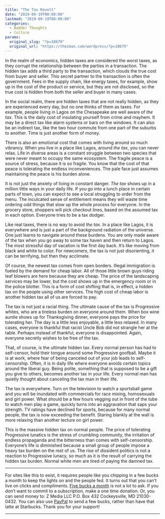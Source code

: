 ```yaml
---
title: "The Tax Revolt"
date: "2019-09-19T00:00:00"
lastmod: "2019-09-19T00:00:00"
categories:
  - Badder Thoughts
  - Culture
params:
  original_slug: "?p=18679"
  original_url: "https://thezman.com/wordpress/?p=18679"
---
```


In the realm of economics, hidden taxes are considered the worst taxes,
as they corrupt the relationship between the parties in a transaction.
The hidden tax adds a third party to the transaction, which clouds the
true cost from buyer and seller. This secret partner to the transaction
is often the government. Fees in the supply chain, like energy taxes,
for example, show up in the cost of the product or service, but they are
not disclosed, so the true cost is hidden from both the seller and buyer
in many cases.

In the social realm, there are hidden taxes that are not really hidden,
as they are experienced every day, but no one thinks of them as taxes.
For example, people living in Lagos on the Chesapeake are well aware of
*the tax*. This is the daily cost of insulating yourself from crime and
mayhem. It may be a direct tax like alarm systems or bars on the
windows. It can also be an indirect tax, like the two hour commute from
one part of the suburbs to another. Time is just another form of money.

There is also an emotional cost that comes with living around so much
vibrancy. When you live in a place like Lagos, around *the tax*, you can
never relax. Life in diverse areas is a constant struggle between two
species that were never meant to occupy the same ecosystem. The fragile
peace is a source of stress, because it is so fragile. You know that the
cost of that peace is tolerating the endless inconveniences. The pale
face just assumes maintaining the peace is his burden alone.

It is not just the anxiety of living in constant danger. *The tax* shows
up in a million little ways in your daily life. If you go into a lunch
place in certain parts of town, you can expect to see a local struggling
to order from the menu. The inculcated sense of entitlement means they
will waste time ordering odd things that slow up the whole process for
everyone. In the grocery store, shoppers will pick checkout lines, based
on the assumed tax in each option. Everyone tries to be a tax dodger.

Like real taxes, there is no way to avoid *the tax*. In a place like
Lagos, it is everywhere and is just a part of the background radiation
of the universe. One just learns to navigate around these burdens. You
are only made aware of the tax when you go away to some tax haven and
then return to Lagos. The most stressful day of vacation is the first
day back. It’s like moving from black and white to color. For newcomers,
the tax is not just disorienting, it can be terrifying, but then they
acclimate.

Of course, the newest tax comes from open borders. Illegal immigration
is fueled by the demand for cheap labor. All of those little brown guys
riding leaf blowers are here because they are cheap. The price of the
landscaping services may be lower, but the cost shows up in the
emergency room or in the police blotter. This is a form of cost shifting
that is, in effect, a hidden tax on the people using other services. The
high cost of cheap labor is another hidden tax all of us are forced to
pay.

The tax is not just a racial thing. The ultimate cause of the tax is
Progressive whites, who are a tireless burden on everyone around them.
When box wine auntie shows up for Thanksgiving dinner, everyone pays the
price for tolerating her. The day is a little less enjoyable, a little
less relaxed. In many cases, everyone is thankful that racist Uncle Bob
did not strangle her at the table. Perhaps instead of thankful, everyone
is disappointed. Again, everyone secretly wishes to be free of the tax.

That, of course, is the ultimate hidden tax. Every normal person has had
to self-censor, hold their tongue around some Progressive goofball.
Maybe it is at work, where fear of being canceled out of your job leads
to self-censorship. Often, it is in daily life where everyone avoids
certain topics around the liberal guy. Being polite, something that is
supposed to be a gift you give to others, becomes another tax in your
life. Every normal man has quietly thought about canceling the tax man
in their life.

The tax is everywhere. Turn on the television to watch a sportsball game
and you will be inundated with commercials for race mixing, homosexuals
and girl power. What should be a few hours vegging out in front of the
tube to watch men play a game, quickly turns into an aggravation that
saps your strength. TV ratings have declined for sports, because for
many normal people, the tax is now exceeding the benefit. Staring
blankly at the wall is more relaxing than another lecture on girl power.

This is the massive hidden tax on normal people. The price of tolerating
Progressive lunatics is the stress of crumbling community, the
irritation of endless propaganda and the bitterness than comes with
self-censorship. Everyone’s life is diminished because a small group of
people impose a heavy tax burden on the rest of us. The rise of
dissident politics is not a reaction to Progressive lunacy, so much as
it is the result of carrying the hidden tax burden. Normal white men are
tired of paying the damned tax.

------------------------------------------------------------------------

For sites like this to exist, it requires people like you chipping in a
few bucks a month to keep the lights on and the people fed. It turns out
that you can’t live on clicks and compliments.
<a href="https://www.subscribestar.com/the-z-blog"
rel="noopener noreferrer" target="_blank">Five bucks a month</a> is not
a lot to ask. If you don’t want to commit to a subscription, make a one
time donation. Or, you can send money to: Z Media LLC P.O. Box 432
Cockeysville, MD 21030-0432. You can also use <a
href="https://www.paypal.com/cgi-bin/webscr?cmd=_s-xclick&amp;hosted_button_id=UDAS2Q8JYA6CN&amp;source=url"
rel="noopener noreferrer" target="_blank">PayPal</a> to send a few
bucks, rather than have that latte at Starbucks. Thank you for your
support!

------------------------------------------------------------------------

